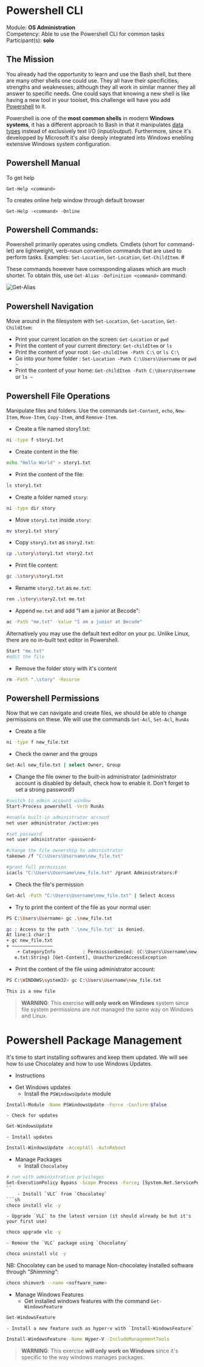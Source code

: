 # Powershell CLI


Module: **OS Administration** </br>
Competency: Able to use the Powershell CLI for common tasks </br>
Participant(s): **solo** </br>


## The Mission

You already had the opportunity to learn and use the Bash shell, but there are many other shells one could use. They all have their specificities, strengths and weaknesses; although they all work in similar manner they all answer to specific needs. One could says that knowing a new shell is like having a new tool in your toolset, this challenge will have you add [Powershell](https://en.wikipedia.org/wiki/PowerShell) to it.

Powershell is one of the **most common shells** in modern **Windows systems**, it has a different approach to Bash in that it manipulates [data types](https://docs.microsoft.com/en-us/powershell/scripting/lang-spec/chapter-04?view=powershell-7.1) instead of exclusively text I/O (_input/output_). Furthermore, since it's developped by Microsoft it's also deeply integrated into Windows enebling extensive Windows system configuration.


## Powershell Manual
To get help
```
Get-Help <command>
```

To creates online help window through default browser
```
Get-Help -<command> -Online
```

## Powershell Commands:
Powershell primarily operates using cmdlets. Cmdlets (short for command-let) are lightweight, verb-noun convention commands that are used to perform tasks. Examples: `Set-Location`, `Get-Location`, `Get-ChildItem`. #

These commands however have corresponding aliases which are much shorter. To obtain this, use `Get-Alias -Definition <command>` command:

![Get-Alias](Images/alias.png)


## Powershell Navigation

Move around in the filesystem with `Set-Location`, `Get-Location`, `Get-ChildItem`:

- Print your current location on the screen: `Get-Location` or `pwd`
- Print the content of your current directory: `Get-childItem` or `ls`
- Print the content of your root : `Get-childItem -Path C:\` or `ls C:\`
- Go into your home folder : `Set-Location -Path C:\Users\Username` or `pwd ~`
- Print the content of your home: `Get-childItem -Path C:\Users\Username` or `ls ~`

## Powershell File Operations

Manipulate files and folders. Use the commands `Get-Content`, `echo`, `New-Item`, `Move-Item`, `Copy-Item`, and `Remove-Item`.

- Create a file named story1.txt: 
```sh
ni -type f story1.txt
```
- Create content in the file: 
```sh
echo "Hello World" > story1.txt
```
- Print the content of the file: 
```sh
ls story1.txt
```  
- Create a folder named `story`: 
```sh
ni -type dir story
```
- Move `story1.txt` inside `story`: 
```sh
mv story1.txt story`
```
- Copy `story1.txt` as `story2.txt`: 
```sh
cp .\story\story1.txt story2.txt
```
- Print file content: 
```sh
gc .\story\story1.txt
```
- Rename `story2.txt` as `me.txt`: 
```sh
ren .\story\story2.txt me.txt
```
- Append `me.txt` and add "I am a junior at Becode": 
```sh
ac -Path "me.txt" -Value "I am a junior at Becode"
```
Alternatively you may use the default text editor on your pc. Unlike Linux, there are no in-built text editor in Powershell.
```sh
Start "me.txt"
#edit the file
```
- Remove the folder story with it's content
```sh
rm -Path ".\story" -Recurse
```

## Powershell Permissions

Now that we can navigate and create files, we should be able to change permissions on these. We will use the commands `Get-Acl`, `Set-Acl`, `RunAs`

- Create a file
```sh
ni -type f new_file.txt
```
- Check the owner and the groups
```sh
Get-Acl new_file.txt | select Owner, Group
```

- Change the file owner to the built-in administrator (administrator account is disabled by default, check how to enable it. Don't forget to set a strong password!)
```sh
#switch to admin account window
Start-Process powershell -Verb RunAs

#enable built-in administrator account
net user administrator /active:yes

#set password
net user administrator <password>

#change the file ownership to administrator
takeown /f "C:\Users\Username\new_file.txt"

#grant full permission
icacls "C:\Users\Username\new_file.txt" /grant Administrators:F
```
- Check the file's permission
```sh
Get-Acl -Path "C:\Users\Username\new_file.txt" | Select Access
```
- Try to print the content of the file as your normal user:

```sh
PS C:\Users\Username> gc .\new_file.txt

gc : Access to the path '.\new_file.txt' is denied.
At line:1 char:1
+ gc new_file.txt
+ ~~~~~~~~~~~~~~~
    + CategoryInfo          : PermissionDenied: (C:\Users\Username\new_fil
   e.txt:String) [Get-Content], UnauthorizedAccessException
```

- Print the content of the file using administrator account:
```sh
PS C:\WINDOWS\system32> gc C:\Users\Username\new_file.txt

This is a new file
```

> **WARNING**: This exercise **will only work on Windows** system since file system permissions are not managed the same way on Windows and Linux.


# Powershell Package Management

It's time to start installing softwares and keep them updated. We will see how to use Chocolatey and how to use Windows Updates.

* Instructions

- Get Windows updates
    - Install the `PSWindowsUpdate` module
```sh
Install-Module -Name PSWindowsUpdate -Force -Confirm:$false
```
    - Check for updates
```sh
Get-WindowsUpdate

```
    - Install updates
```sh
Install-WindowsUpdate -AcceptAll -AutoReboot
```
- Manage Packages
    - Install `Chocolatey`
```sh
# run with administrative privileges
Set-ExecutionPolicy Bypass -Scope Process -Force; [System.Net.ServicePointManager]::SecurityProtocol = [System.Net.ServicePointManager]::SecurityProtocol -bor 3072; iex ((New-Object System.Net.WebClient).DownloadString('https://chocolatey.org/install.ps1'))
``
    - Install `VLC` from `Chocolatey`
```sh
choco install vlc -y
```
    - Upgrade `VLC` to the latest version (it should already be but it's your first use)
```sh
choco upgrade vlc -y
```
    - Remove the `VLC` package using `Chocolatey`
```sh
choco uninstall vlc -y
```
NB: Chocolatey can be used to manage Non-chocolatey Installed software through _"Shimming"_:
```sh
choco shimverb --name <software_name>
```

- Manage Windows Features
    - Get installed windows features with the command `Get-WindowsFeature`
```sh
Get-WindowsFeature
```
    - Install a new feature such as hyper-v with `Install-WindowsFeature`
```sh
Install-WindowsFeature -Name Hyper-V -IncludeManagementTools
```
> **WARNING**: This exercise **will only work on Windows** since it's specific to the way windows manages packages.